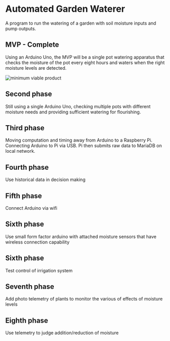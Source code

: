 # Automated Garden Waterer
A program to run the watering of a garden with soil moisture inputs and pump outputs.

## MVP - Complete
Using an Arduino Uno, the MVP will be a single pot watering apparatus that checks the moisture of the pot every eight hours and waters when the right moisture levels are detected. 

![minimum viable product](./readme_assets/IMG_1199.JPG)

## Second phase
Still using a single Arduino Uno, checking multiple pots with different moisture needs and providing sufficient watering for flourishing.

## Third phase
Moving computation and timing away from Arduino to a Raspberry Pi. Connecting Arduino to Pi via USB. Pi then submits raw data to MariaDB on local network.

## Fourth phase
Use historical data in decision making

## Fifth phase
Connect Arduino via wifi

## Sixth phase
Use small form factor arduino with attached moisture sensors that have wireless connection capability

## Sixth phase
Test control of irrigation system

## Seventh phase
Add photo telemetry of plants to monitor the various of effects of moisture levels

## Eighth phase
Use telemetry to judge addition/reduction of moisture